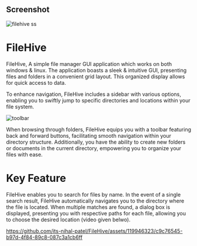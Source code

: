 
## Screenshot

![filehive ss](https://github.com/its-nihal-patel/FileHive/assets/119946323/ad8cdc44-ef76-447e-95d6-00cabb5cbf23)
# FileHive

FileHive, A simple file manager GUI application which works on both windows & linux. The application boasts a sleek & intuitive GUI, presenting files and folders in a convenient grid layout. This organized display allows for quick access to data.

To enhance navigation, FileHive includes a sidebar with various options, enabling you to swiftly jump to specific directories and locations within your file system.

![toolbar](https://github.com/its-nihal-patel/FileHive/assets/119946323/eba41929-5452-43b3-ac21-bf0ea7f03d73)

When browsing through folders, FileHive equips you with a toolbar featuring back and forward buttons, facilitating smooth navigation within your directory structure. Additionally, you have the ability to create new folders or documents in the current directory, empowering you to organize your files with ease.

# Key Feature
FileHive enables you to search for files by name. In the event of a single search result, FileHive automatically navigates you to the directory where the file is located. When multiple matches are found, a dialog box is displayed, presenting you with respective paths for each file, allowing you to choose the desired location (video given belwo).

https://github.com/its-nihal-patel/FileHive/assets/119946323/c9c76545-b97d-4f84-89c8-087c3a1cb6ff






